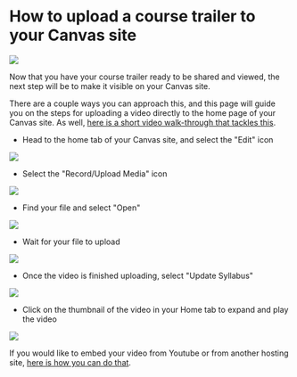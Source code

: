 # How to upload a course trailer to your Canvas site

![](https://excelsior.com/wp-content/uploads/2017/08/canvas-logo-3.jpg)

Now that you have your course trailer ready to be shared and viewed, the next step will be to make it visible on your Canvas site.

There are a couple ways you can approach this, and this page will guide you on the steps for uploading a video directly to the home page of your Canvas site. As well, [here is a short video walk-through that tackles this](https://www.youtube.com/watch?v=kCPOluFAoYA&feature=youtu.be).   

* Head to the home tab of your Canvas site, and select the "Edit" icon

![](https://files.slack.com/files-pri/T0HTW3H0V-F015T5WM62Z/directupload-gifs_001_360.gif?pub_secret=7740350d49)

* Select the "Record/Upload Media" icon

![](https://files.slack.com/files-pri/T0HTW3H0V-F015T5X66CD/directupload-gifs_002_360.gif?pub_secret=384622bbec)

* Find your file and select "Open"

![](https://files.slack.com/files-pri/T0HTW3H0V-F015UH22K98/directupload-gifs_003_360.gif?pub_secret=a4f51f1386)

*  Wait for your file to upload

![](https://files.slack.com/files-pri/T0HTW3H0V-F015MQXLUNA/directupload-gifs_004_360.gif?pub_secret=ce2f4058e3)

*  Once the video is finished uploading, select "Update Syllabus"

![](https://files.slack.com/files-pri/T0HTW3H0V-F015UH36258/directupload-gifs_005_360.gif?pub_secret=080addfbe4)

* Click on the thumbnail of the video in your Home tab to expand and play the video

![](https://files.slack.com/files-pri/T0HTW3H0V-F015MQYMMM4/directupload-gifs_006_360.gif?pub_secret=1355b2f663)

If you would like to embed your video from Youtube or from another hosting site, [here is how you can do that](http://resources.learninglab.xyz/simple/people/mike-o/CourseTrailer-Embed-to-Canvas).
